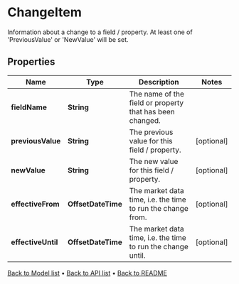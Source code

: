 

# ChangeItem

Information about a change to a field / property.  At least one of 'PreviousValue' or 'NewValue' will be set.

## Properties

| Name | Type | Description | Notes |
|------------ | ------------- | ------------- | -------------|
|**fieldName** | **String** | The name of the field or property that has been changed. |  |
|**previousValue** | **String** | The previous value for this field / property. |  [optional] |
|**newValue** | **String** | The new value for this field / property. |  [optional] |
|**effectiveFrom** | **OffsetDateTime** | The market data time, i.e. the time to run the change from. |  [optional] |
|**effectiveUntil** | **OffsetDateTime** | The market data time, i.e. the time to run the change until. |  [optional] |



[Back to Model list](../README.md#documentation-for-models) &#8226; [Back to API list](../README.md#documentation-for-api-endpoints) &#8226; [Back to README](../README.md)


